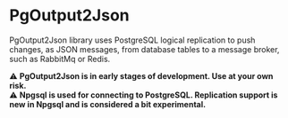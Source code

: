 # PgOutput2Json
PgOutput2Json library uses PostgreSQL logical replication to push changes, as JSON messages, from database tables to a message broker, such as RabbitMq or Redis. 

⚠️ **PgOutput2Json is in early stages of development. Use at your own risk.**  
⚠️ **Npgsql is used for connecting to PostgreSQL. Replication support is new in Npgsql and is considered a bit experimental.** 
